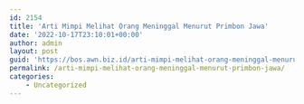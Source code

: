 ```yaml
---
id: 2154
title: 'Arti Mimpi Melihat Orang Meninggal Menurut Primbon Jawa'
date: '2022-10-17T23:10:01+00:00'
author: admin
layout: post
guid: 'https://bos.awn.biz.id/arti-mimpi-melihat-orang-meninggal-menurut-primbon-jawa/'
permalink: /arti-mimpi-melihat-orang-meninggal-menurut-primbon-jawa/
categories:
    - Uncategorized
---
```


